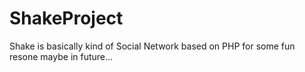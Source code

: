 # ShakeProject
Shake is basically kind of Social Network based on PHP for some fun resone maybe in future...
